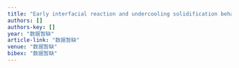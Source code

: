 ```yaml
---
title: "Early interfacial reaction and undercooling solidification behavior of Sn-3.5 Ag/Cu system"
authors: []
authors-key: []
year: "数据暂缺"
article-link: "数据暂缺"
venue: "数据暂缺"
bibex: "数据暂缺"
---
```

